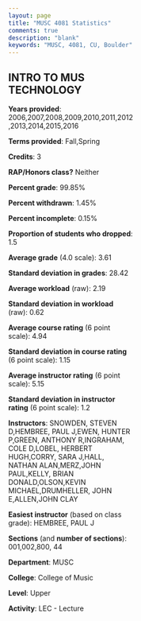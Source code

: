 ```yaml
---
layout: page
title: "MUSC 4081 Statistics"
comments: true
description: "blank"
keywords: "MUSC, 4081, CU, Boulder"
--- 
```

<head>
<script src="https://ajax.googleapis.com/ajax/libs/jquery/2.1.3/jquery.min.js"></script>
<script src="https://dl.dropboxusercontent.com/s/pc42nxpaw1ea4o9/highcharts.js?dl=0"></script>
<!-- <script src="../assets/js/highcharts.js"></script> -->
<style type="text/css">@font-face {
	font-family: "Bebas Neue";
	src: url(https://www.filehosting.org/file/details/544349/BebasNeue%20Regular.otf) format("opentype");
	}
	h1.Bebas { 
		font-family: "Bebas Neue", Verdana, Tahoma;
	}
</style>
</head>
<body>
	<div id="container" style="float: right; width: 45%; height: 88%; margin-left: 2.5%; margin-right: 2.5%;"></div>
	<script language="JavaScript">
		$(document).ready(function() {
		var chart = {type: 'column'};
		var title = {text: 'Grade Distribution'};
		var xAxis = {categories: ['A','B','C','D','F'],crosshair: true};
		var yAxis = {min: 0,title: {text: 'Percentage'}};
		var tooltip = {headerFormat: '<center><b><span style="font-size:20px">{point.key}</span></b></center>',
		               pointFormat: '<td style="padding:0"><b>{point.y:.1f}%</b></td>',
		               footerFormat: '</table>',shared: true,useHTML: true};
		var plotOptions = {column: {pointPadding: 0.0,borderWidth: 0}};  
		var credits = {enabled: false};var series= [{name: 'Percent',data: [73.94,20.14,3.38,1.35,1.18,]}];
		var json = {};
		json.chart = chart;
		json.title = title;
		json.tooltip = tooltip;
		json.xAxis = xAxis;
		json.yAxis = yAxis;  
		json.series = series;
		json.plotOptions = plotOptions;  
		json.credits = credits;
		$('#container').highcharts(json);
	});
	</script>
</body>
			   
## INTRO TO MUS TECHNOLOGY

**Years provided**: 2006,2007,2008,2009,2010,2011,2012,2013,2014,2015,2016

**Terms provided**: Fall,Spring

**Credits**: 3

**RAP/Honors class?** Neither

**Percent grade**: 99.85%

**Percent withdrawn**: 1.45%

**Percent incomplete**: 0.15%

**Proportion of students who dropped**: 1.5

**Average grade** (4.0 scale): 3.61

**Standard deviation in grades**: 28.42

**Average workload** (raw): 2.19

**Standard deviation in workload** (raw): 0.62

**Average course rating** (6 point scale): 4.94

**Standard deviation in course rating** (6 point scale): 1.15

**Average instructor rating** (6 point scale): 5.15

**Standard deviation in instructor rating** (6 point scale): 1.2

**Instructors**: SNOWDEN, STEVEN D,HEMBREE, PAUL J,EWEN, HUNTER P,GREEN, ANTHONY R,INGRAHAM, COLE D,LOBEL, HERBERT HUGH,CORRY, SARA J,HALL, NATHAN ALAN,MERZ,JOHN PAUL,KELLY, BRIAN DONALD,OLSON,KEVIN MICHAEL,DRUMHELLER, JOHN E,ALLEN,JOHN CLAY

**Easiest instructor** (based on class grade): HEMBREE, PAUL J

**Sections** (and **number of sections**): 001,002,800, 44

**Department**: MUSC

**College**: College of Music

**Level**: Upper

**Activity**: LEC - Lecture